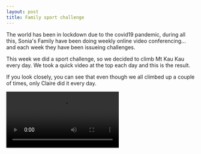 ```yaml
---
layout: post
title: Family sport challenge
---
```

The world has been in lockdown due to the covid19 pandemic, during all this, Sonia's
Family have been doing weekly online video conferencing... and each week they have
been issueing challenges.

This week we did a sport challenge, so we decided to climb Mt Kau Kau every day.  We
took a quick video at the top each day and this is the result.

If you look closely, you can see that even though we all climbed up a couple of times,
only Claire did it every day.

<div class="media">
    <video src="/images/2020-mtkaukau.mp4" controls class="mx-1" style="max-width:100%; height:auto">
        <a href="/images/2020-mtkaukau.mp4"> Family sports challenge </a>
    </video>
</div>
